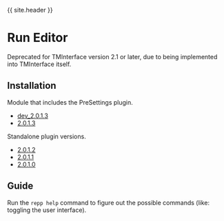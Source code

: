 {{ site.header }}

# Run Editor

Deprecated for TMInterface version 2.1 or later, due to being implemented into TMInterface itself.

## Installation

Module that includes the PreSettings plugin.

- [dev_2.0.1.3](https://github.com/Sai-Moen/TMInterface-AS-SaiMoen/releases/download/pre_docs/repp.zip)
- [2.0.1.3](https://github.com/Sai-Moen/TMInterface-AS-SaiMoen/releases/download/run_editor_v2.0.1.3/repp.zip)

Standalone plugin versions.

- [2.0.1.2](https://github.com/Sai-Moen/TMInterface-AS-SaiMoen/releases/download/run_editor_v2.0.1.2/run_editor.as)
- [2.0.1.1](https://github.com/Sai-Moen/TMInterface-AS-SaiMoen/releases/download/run_editor_v2.0.1.1/run_editor.as)
- [2.0.1.0](https://github.com/Sai-Moen/TMInterface-AS-SaiMoen/releases/download/run_editor_v2.0.1.0/run_editor.as)

## Guide

Run the `repp help` command to figure out the possible commands (like: toggling the user interface).
